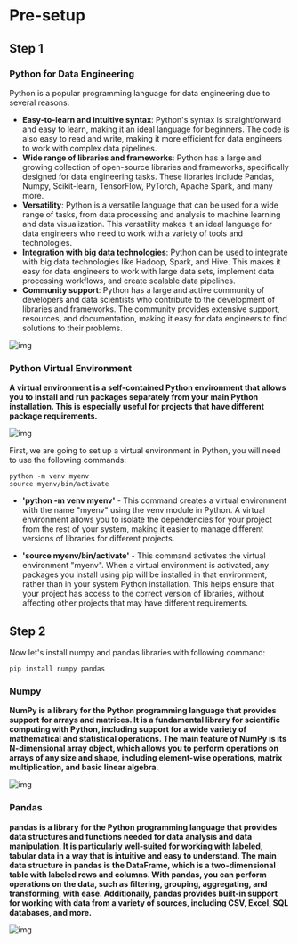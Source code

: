 # Pre-setup

## Step 1

### Python for Data Engineering

Python is a popular programming language for data engineering due to several reasons:

+ **Easy-to-learn and intuitive syntax**: Python's syntax is straightforward and easy to learn, making it an ideal language for beginners. The code is also easy to read and write, making it more efficient for data engineers to work with complex data pipelines.
+ **Wide range of libraries and frameworks**: Python has a large and growing collection of open-source libraries and frameworks, specifically designed for data engineering tasks. These libraries include Pandas, Numpy, Scikit-learn, TensorFlow, PyTorch, Apache Spark, and many more.
+ **Versatility**: Python is a versatile language that can be used for a wide range of tasks, from data processing and analysis to machine learning and data visualization. This versatility makes it an ideal language for data engineers who need to work with a variety of tools and technologies.
+ **Integration with big data technologies**: Python can be used to integrate with big data technologies like Hadoop, Spark, and Hive. This makes it easy for data engineers to work with large data sets, implement data processing workflows, and create scalable data pipelines.
+ **Community support**: Python has a large and active community of developers and data scientists who contribute to the development of libraries and frameworks. The community provides extensive support, resources, and documentation, making it easy for data engineers to find solutions to their problems.

![img](documentation_images/python-de.jpg)

### Python Virtual Environment
**A virtual environment is a self-contained Python environment that allows you to install and run packages separately from your main Python installation. This is especially useful for projects that have different package requirements.**

![img](documentation_images/pyenv.png)

First, we are going to set up a virtual environment in Python, you will need to use the following commands:

```
python -m venv myenv
source myenv/bin/activate
```

* **'python -m venv myenv'** - This command creates a virtual environment with the name "myenv" using the venv module in Python. A virtual environment allows you to isolate the dependencies for your project from the rest of your system, making it easier to manage different versions of libraries for different projects.

* **'source myenv/bin/activate'** - This command activates the virtual environment "myenv". When a virtual environment is activated, any packages you install using pip will be installed in that environment, rather than in your system Python installation. This helps ensure that your project has access to the correct version of libraries, without affecting other projects that may have different requirements.

## Step 2

Now let's install numpy and pandas libraries with following command:

```
pip install numpy pandas
```

### Numpy
**NumPy is a library for the Python programming language that provides support for arrays and matrices. It is a fundamental library for scientific computing with Python, including support for a wide variety of mathematical and statistical operations. The main feature of NumPy is its N-dimensional array object, which allows you to perform operations on arrays of any size and shape, including element-wise operations, matrix multiplication, and basic linear algebra.**

![img](documentation_images/numpy.png)

### Pandas
**pandas is a library for the Python programming language that provides data structures and functions needed for data analysis and data manipulation. It is particularly well-suited for working with labeled, tabular data in a way that is intuitive and easy to understand. The main data structure in pandas is the DataFrame, which is a two-dimensional table with labeled rows and columns. With pandas, you can perform operations on the data, such as filtering, grouping, aggregating, and transforming, with ease. Additionally, pandas provides built-in support for working with data from a variety of sources, including CSV, Excel, SQL databases, and more.**

![img](documentation_images/dataframe.png)

